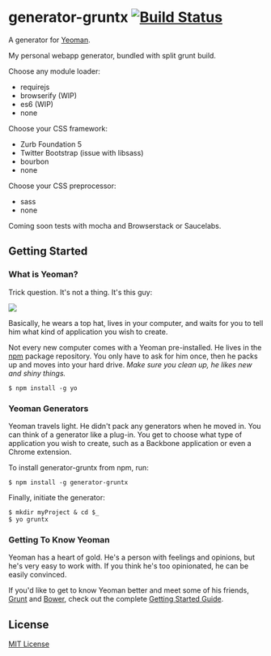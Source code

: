 # generator-gruntx [![Build Status](https://secure.travis-ci.org/themouette/generator-gruntx.png?branch=master)](https://travis-ci.org/themouette/generator-gruntx)

A generator for [Yeoman](http://yeoman.io).

My personal webapp generator, bundled with split grunt build.

Choose any module loader:

* requirejs
* browserify (WIP)
* es6 (WIP)
* none

Choose your CSS framework:

* Zurb Foundation 5
* Twitter Bootstrap (issue with libsass)
* bourbon
* none

Choose your CSS preprocessor:

* sass
* none

Coming soon tests with mocha and Browserstack or Saucelabs.


## Getting Started

### What is Yeoman?

Trick question. It's not a thing. It's this guy:

![](http://i.imgur.com/JHaAlBJ.png)

Basically, he wears a top hat, lives in your computer, and waits for you to tell him what kind of application you wish to create.

Not every new computer comes with a Yeoman pre-installed. He lives in the [npm](https://npmjs.org) package repository. You only have to ask for him once, then he packs up and moves into your hard drive. *Make sure you clean up, he likes new and shiny things.*

```
$ npm install -g yo
```

### Yeoman Generators

Yeoman travels light. He didn't pack any generators when he moved in. You can think of a generator like a plug-in. You get to choose what type of application you wish to create, such as a Backbone application or even a Chrome extension.

To install generator-gruntx from npm, run:

```
$ npm install -g generator-gruntx
```

Finally, initiate the generator:

```
$ mkdir myProject & cd $_
$ yo gruntx
```

### Getting To Know Yeoman

Yeoman has a heart of gold. He's a person with feelings and opinions, but he's very easy to work with. If you think he's too opinionated, he can be easily convinced.

If you'd like to get to know Yeoman better and meet some of his friends, [Grunt](http://gruntjs.com) and [Bower](http://bower.io), check out the complete [Getting Started Guide](https://github.com/yeoman/yeoman/wiki/Getting-Started).


## License

[MIT License](http://en.wikipedia.org/wiki/MIT_License)
